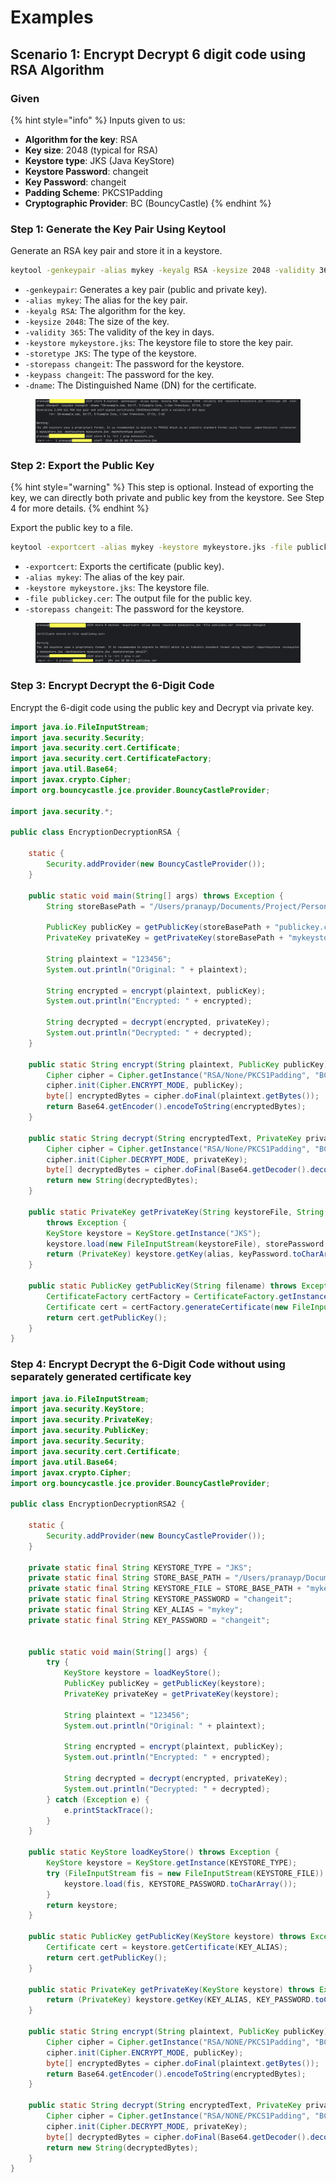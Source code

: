 # Examples

## Scenario 1: Encrypt Decrypt 6 digit code using RSA Algorithm

### Given

{% hint style="info" %}
Inputs given to us:

* **Algorithm for the key**: RSA
* **Key size**: 2048 (typical for RSA)
* **Keystore type**: JKS (Java KeyStore)
* **Keystore Password**: changeit
* **Key Password**: changeit
* **Padding Scheme**: PKCS1Padding
* **Cryptographic Provider**: BC (BouncyCastle)
{% endhint %}

### Step 1: Generate the Key Pair Using Keytool

Generate an RSA key pair and store it in a keystore.

```sh
keytool -genkeypair -alias mykey -keyalg RSA -keysize 2048 -validity 365 -keystore mykeystore.jks -storetype JKS -storepass changeit -keypass changeit -dname "CN=example.com, OU=IT, O=Example Corp, L=San Francisco, ST=CA, C=US"
```

* `-genkeypair`: Generates a key pair (public and private key).
* `-alias mykey`: The alias for the key pair.
* `-keyalg RSA`: The algorithm for the key.
* `-keysize 2048`: The size of the key.
* `-validity 365`: The validity of the key in days.
* `-keystore mykeystore.jks`: The keystore file to store the key pair.
* `-storetype JKS`: The type of the keystore.
* `-storepass changeit`: The password for the keystore.
* `-keypass changeit`: The password for the key.
* `-dname`: The Distinguished Name (DN) for the certificate.

<figure><img src="../../../../../.gitbook/assets/image (2).png" alt=""><figcaption></figcaption></figure>

### **Step 2: Export the Public Key**

{% hint style="warning" %}
This step is optional. Instead of exporting the key, we can directly both private and public key from the keystore. See Step 4 for more details.
{% endhint %}

Export the public key to a file.

```sh
keytool -exportcert -alias mykey -keystore mykeystore.jks -file publickey.cer -storepass changeit
```

* `-exportcert`: Exports the certificate (public key).
* `-alias mykey`: The alias of the key pair.
* `-keystore mykeystore.jks`: The keystore file.
* `-file publickey.cer`: The output file for the public key.
* `-storepass changeit`: The password for the keystore.

<figure><img src="../../../../../.gitbook/assets/image (1) (1) (1) (1).png" alt=""><figcaption></figcaption></figure>

### Step 3: **Encrypt Decrypt the 6-Digit Code**

Encrypt the 6-digit code using the public key and Decrypt via private key.

```java
import java.io.FileInputStream;
import java.security.Security;
import java.security.cert.Certificate;
import java.security.cert.CertificateFactory;
import java.util.Base64;
import javax.crypto.Cipher;
import org.bouncycastle.jce.provider.BouncyCastleProvider;

import java.security.*;

public class EncryptionDecryptionRSA {

    static {
        Security.addProvider(new BouncyCastleProvider());
    }

    public static void main(String[] args) throws Exception {
        String storeBasePath = "/Users/pranayp/Documents/Project/Personal/sample-java-project/src/main/resources/store/";

        PublicKey publicKey = getPublicKey(storeBasePath + "publickey.cer");
        PrivateKey privateKey = getPrivateKey(storeBasePath + "mykeystore.jks", "mykey", "changeit", "changeit");

        String plaintext = "123456";
        System.out.println("Original: " + plaintext);

        String encrypted = encrypt(plaintext, publicKey);
        System.out.println("Encrypted: " + encrypted);

        String decrypted = decrypt(encrypted, privateKey);
        System.out.println("Decrypted: " + decrypted);
    }

    public static String encrypt(String plaintext, PublicKey publicKey) throws Exception {
        Cipher cipher = Cipher.getInstance("RSA/None/PKCS1Padding", "BC");
        cipher.init(Cipher.ENCRYPT_MODE, publicKey);
        byte[] encryptedBytes = cipher.doFinal(plaintext.getBytes());
        return Base64.getEncoder().encodeToString(encryptedBytes);
    }

    public static String decrypt(String encryptedText, PrivateKey privateKey) throws Exception {
        Cipher cipher = Cipher.getInstance("RSA/None/PKCS1Padding", "BC");
        cipher.init(Cipher.DECRYPT_MODE, privateKey);
        byte[] decryptedBytes = cipher.doFinal(Base64.getDecoder().decode(encryptedText));
        return new String(decryptedBytes);
    }

    public static PrivateKey getPrivateKey(String keystoreFile, String alias, String storePassword, String keyPassword)
        throws Exception {
        KeyStore keystore = KeyStore.getInstance("JKS");
        keystore.load(new FileInputStream(keystoreFile), storePassword.toCharArray());
        return (PrivateKey) keystore.getKey(alias, keyPassword.toCharArray());
    }

    public static PublicKey getPublicKey(String filename) throws Exception {
        CertificateFactory certFactory = CertificateFactory.getInstance("X.509");
        Certificate cert = certFactory.generateCertificate(new FileInputStream(filename));
        return cert.getPublicKey();
    }
}
```

### Step 4: **Encrypt Decrypt the 6-Digit Code without using separately generated certificate key**

```java
import java.io.FileInputStream;
import java.security.KeyStore;
import java.security.PrivateKey;
import java.security.PublicKey;
import java.security.Security;
import java.security.cert.Certificate;
import java.util.Base64;
import javax.crypto.Cipher;
import org.bouncycastle.jce.provider.BouncyCastleProvider;

public class EncryptionDecryptionRSA2 {

    static {
        Security.addProvider(new BouncyCastleProvider());
    }

    private static final String KEYSTORE_TYPE = "JKS";
    private static final String STORE_BASE_PATH = "/Users/pranayp/Documents/Project/Personal/sample-java-project/src/main/resources/store/";
    private static final String KEYSTORE_FILE = STORE_BASE_PATH + "mykeystore.jks";
    private static final String KEYSTORE_PASSWORD = "changeit";
    private static final String KEY_ALIAS = "mykey";
    private static final String KEY_PASSWORD = "changeit";


    public static void main(String[] args) {
        try {
            KeyStore keystore = loadKeyStore();
            PublicKey publicKey = getPublicKey(keystore);
            PrivateKey privateKey = getPrivateKey(keystore);

            String plaintext = "123456";
            System.out.println("Original: " + plaintext);

            String encrypted = encrypt(plaintext, publicKey);
            System.out.println("Encrypted: " + encrypted);

            String decrypted = decrypt(encrypted, privateKey);
            System.out.println("Decrypted: " + decrypted);
        } catch (Exception e) {
            e.printStackTrace();
        }
    }

    public static KeyStore loadKeyStore() throws Exception {
        KeyStore keystore = KeyStore.getInstance(KEYSTORE_TYPE);
        try (FileInputStream fis = new FileInputStream(KEYSTORE_FILE)) {
            keystore.load(fis, KEYSTORE_PASSWORD.toCharArray());
        }
        return keystore;
    }

    public static PublicKey getPublicKey(KeyStore keystore) throws Exception {
        Certificate cert = keystore.getCertificate(KEY_ALIAS);
        return cert.getPublicKey();
    }

    public static PrivateKey getPrivateKey(KeyStore keystore) throws Exception {
        return (PrivateKey) keystore.getKey(KEY_ALIAS, KEY_PASSWORD.toCharArray());
    }

    public static String encrypt(String plaintext, PublicKey publicKey) throws Exception {
        Cipher cipher = Cipher.getInstance("RSA/NONE/PKCS1Padding", "BC");
        cipher.init(Cipher.ENCRYPT_MODE, publicKey);
        byte[] encryptedBytes = cipher.doFinal(plaintext.getBytes());
        return Base64.getEncoder().encodeToString(encryptedBytes);
    }

    public static String decrypt(String encryptedText, PrivateKey privateKey) throws Exception {
        Cipher cipher = Cipher.getInstance("RSA/NONE/PKCS1Padding", "BC");
        cipher.init(Cipher.DECRYPT_MODE, privateKey);
        byte[] decryptedBytes = cipher.doFinal(Base64.getDecoder().decode(encryptedText));
        return new String(decryptedBytes);
    }
}
```

